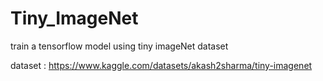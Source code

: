 # Tiny_ImageNet


train a tensorflow model using tiny imageNet dataset

dataset : https://www.kaggle.com/datasets/akash2sharma/tiny-imagenet
